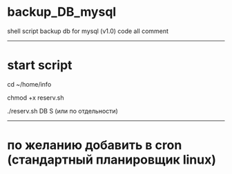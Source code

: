 # backup_DB_mysql
shell script backup db for mysql (v1.0)
code all comment
_______________________________________

# start script

cd ~/home/info

chmod +x reserv.sh

./reserv.sh DB S (или по отдельности)
_______________________________________

# по желанию добавить в cron (стандартный планировщик linux)
